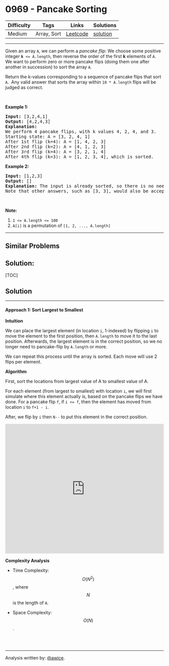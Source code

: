 # 0969 - Pancake Sorting

Difficulty  | Tags | Links | Solutions
----------- | ---- | ----- | -----
Medium | Array, Sort | [Leetcode](https://leetcode.com/problems/pancake-sorting) | [solution](https://leetcode.com/problems/pancake-sorting/solution/)


-----------

<p>Given an array <code>A</code>, we can perform a&nbsp;<em>pancake flip</em>:&nbsp;We choose some positive integer&nbsp;<code><strong>k</strong> &lt;= A.length</code>, then reverse the order of the first <strong>k</strong> elements of <code>A</code>.&nbsp; We want to perform zero or more pancake flips (doing them one after another in succession) to sort the array <code>A</code>.</p>

<p>Return the k-values corresponding to a sequence of pancake flips that sort <code>A</code>.&nbsp; Any&nbsp;valid answer that sorts the array within <code>10 * A.length</code> flips will be judged as correct.</p>

<p>&nbsp;</p>

<p><strong>Example 1:</strong></p>

<pre>
<strong>Input: </strong><span id="example-input-1-1">[3,2,4,1]</span>
<strong>Output: </strong><span id="example-output-1">[4,2,4,3]</span>
<strong>Explanation: </strong>
We perform 4 pancake flips, with k values 4, 2, 4, and 3.
Starting state: A = [3, 2, 4, 1]
After 1st flip (k=4): A = [1, 4, 2, 3]
After 2nd flip (k=2): A = [4, 1, 2, 3]
After 3rd flip (k=4): A = [3, 2, 1, 4]
After 4th flip (k=3): A = [1, 2, 3, 4], which is sorted. 
</pre>

<div>
<p><strong>Example 2:</strong></p>

<pre>
<strong>Input: </strong><span id="example-input-2-1">[1,2,3]</span>
<strong>Output: </strong><span id="example-output-2">[]</span>
<strong>Explanation: </strong>The input is already sorted, so there is no need to flip anything.
Note that other answers, such as [3, 3], would also be accepted.
</pre>

<p>&nbsp;</p>
</div>

<p><strong>Note:</strong></p>

<ol>
	<li><code>1 &lt;= A.length &lt;= 100</code></li>
	<li><code>A[i]</code> is a permutation of <code>[1, 2, ..., A.length]</code></li>
</ol>


-----------


## Similar Problems




## Solution:

[TOC]

## Solution
---
#### Approach 1: Sort Largest to Smallest

**Intuition**

We can place the largest element (in location `i`, 1-indexed) by flipping `i` to move the element to the first position, then `A.length` to move it to the last position.  Afterwards, the largest element is in the correct position, so we no longer need to pancake-flip by `A.length` or more.

We can repeat this process until the array is sorted.  Each move will use 2 flips per element.

**Algorithm**

First, sort the locations from largest value of A to smallest value of A.

For each element (from largest to smallest) with location `i`, we will first simulate where this element actually is, based on the pancake flips we have done.  For a pancake flip `f`, if `i <= f`, then the element has moved from location `i` to `f+1 - i`.

After, we flip by `i` then `N--` to put this element in the correct position.

<iframe src="https://leetcode.com/playground/kQvhoWDb/shared" frameBorder="0" width="100%" height="412" name="kQvhoWDb"></iframe>

**Complexity Analysis**

* Time Complexity:  $$O(N^2)$$, where $$N$$ is the length of `A`.

* Space Complexity:  $$O(N)$$.
<br />
<br />


---
Analysis written by: [@awice](https://leetcode.com/awice).
